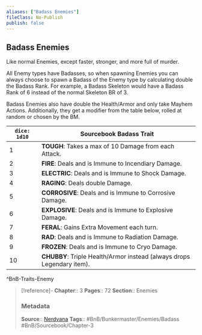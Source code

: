 ```yaml
---
aliases: ["Badass Enemies"]
fileClass: No-Publish
publish: false
---
```


## Badass Enemies

Like normal Enemies, except faster, stronger, and more full of murder.

All Enemy types have Badasses, so when spawning Enemies you can always choose to spawn a Badass of the Enemy type by calculating double the Badass Rank. For example, a Badass Skeleton would have a Badass Rank of 6 instead of the normal Skeleton BR of 3. 

Badass Enemies also have double the Health/Armor and only take Mayhem Actions. Additionally, they get a modifier from the table below, rolled at random or chosen by the BM.

| `dice: 1d10` | **Sourcebook Badass Trait**                                                    |
| ------------ | ---------------------------------------------------------------------- |
| 1            | **TOUGH**: Takes a max of 10 Damage from each Attack.                  |
| 2            | **FIRE**: Deals and is Immune to Incendiary Damage.                    |
| 3            | **ELECTRIC**: Deals and is Immune to Shock Damage.                     |
| 4            | **RAGING**: Deals double Damage.                                       |
| 5            | **CORROSIVE**: Deals and is Immune to Corrosive Damage.                |
| 6            | **EXPLOSIVE**: Deals and is Immune to Explosive Damage.                |
| 7            | **FERAL**: Gains Extra Movement each turn.                             |
| 8            | **RAD**: Deals and is Immune to Radiation Damage.                      |
| 9            | **FROZEN**: Deals and is Immune to Cryo Damage.                        |
| 10           | **CHUBBY**: Triple Health/Armor instead (always drops Legendary item). |                                                            |
^BnB-Traits-Enemy

> [!reference]-
> **Chapter**:: 3
> **Pages**:: 72
> **Section**:: Enemies
> ### Metadata
> **Source**:: [Nerdvana](https://nerdvanagames.com)
> **Tags**:: #BnB/Bunkermaster/Enemies/Badass #BnB/Sourcebook/Chapter-3 
